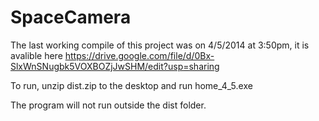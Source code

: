 SpaceCamera
===========

The last working compile of this project was on 4/5/2014 at 3:50pm, it is avalible here https://drive.google.com/file/d/0Bx-SlxWnSNugbk5VOXBOZjJwSHM/edit?usp=sharing

To run, unzip dist.zip to the desktop and run home_4_5.exe 

The program will not run outside the dist folder.
